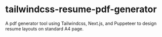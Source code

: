 # tailwindcss-resume-pdf-generator
A pdf generator tool using Tailwindcss, Next.js, and Puppeteer to design resume layouts on standard A4 page. 
